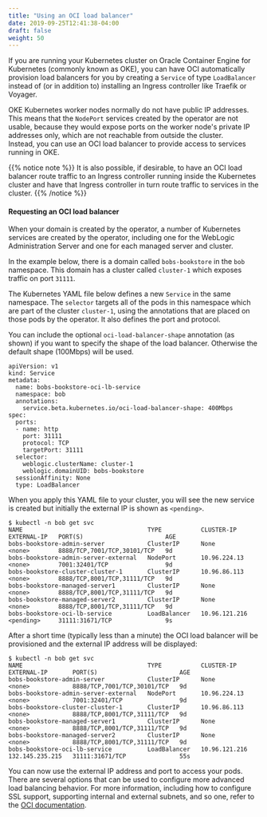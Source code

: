```yaml
---
title: "Using an OCI load balancer"
date: 2019-09-25T12:41:38-04:00
draft: false
weight: 50
---
```


If you are running your Kubernetes cluster on Oracle Container Engine
for Kubernetes (commonly known as OKE), you can have OCI automatically
provision load balancers for you by creating a `Service` of type
`LoadBalancer` instead of (or in addition to) installing an
Ingress controller like Traefik or Voyager.

OKE Kubernetes worker nodes normally do not have public IP addresses.
This means that the `NodePort` services created by the operator are
not usable, because they would expose ports on the worker node's private
IP addresses only, which are not reachable from outside the cluster.  
Instead, you can use an OCI load balancer to provide access
to services running in OKE.

{{% notice note %}}
It is also possible, if desirable, to have an OCI load balancer route
traffic to an Ingress controller running inside the Kubernetes cluster
and have that Ingress controller in turn route traffic to services in the
cluster.
{{% /notice %}}


#### Requesting an OCI load balancer

When your domain is created by the operator, a number of Kubernetes
services are created by the operator, including one for the WebLogic
Administration Server and one for each managed server and cluster.

In the example below, there is a domain called `bobs-bookstore` in the
`bob` namespace.  This domain has a cluster called `cluster-1` which
exposes traffic on port `31111`.

The Kubernetes YAML file below defines a new `Service` in the same
namespace.  The `selector` targets all of the pods in this namespace
which are part of the cluster `cluster-1`, using the annotations that
are placed on those pods by the operator.  It also defines the port and
protocol.

You can include the optional `oci-load-balancer-shape` annotation (as
shown) if you want to specify the shape of the load balancer.  Otherwise
the default shape (100Mbps) will be used.

```
apiVersion: v1
kind: Service
metadata:
  name: bobs-bookstore-oci-lb-service
  namespace: bob
  annotations:
    service.beta.kubernetes.io/oci-load-balancer-shape: 400Mbps
spec:
  ports:
  - name: http
    port: 31111
    protocol: TCP
    targetPort: 31111
  selector:
    weblogic.clusterName: cluster-1
    weblogic.domainUID: bobs-bookstore
  sessionAffinity: None
  type: LoadBalancer
```

When you apply this YAML file to your cluster, you will see the new service is created
but initially the external IP is shown as `<pending>`.  

```
$ kubectl -n bob get svc
NAME                                   TYPE           CLUSTER-IP      EXTERNAL-IP   PORT(S)                       AGE
bobs-bookstore-admin-server            ClusterIP      None            <none>        8888/TCP,7001/TCP,30101/TCP   9d
bobs-bookstore-admin-server-external   NodePort       10.96.224.13    <none>        7001:32401/TCP                9d
bobs-bookstore-cluster-cluster-1       ClusterIP      10.96.86.113    <none>        8888/TCP,8001/TCP,31111/TCP   9d
bobs-bookstore-managed-server1         ClusterIP      None            <none>        8888/TCP,8001/TCP,31111/TCP   9d
bobs-bookstore-managed-server2         ClusterIP      None            <none>        8888/TCP,8001/TCP,31111/TCP   9d
bobs-bookstore-oci-lb-service          LoadBalancer   10.96.121.216   <pending>     31111:31671/TCP               9s
```

After a short time (typically less than a minute) the OCI load balancer will be provisioned and the
external IP address will be displayed:

```
$ kubectl -n bob get svc
NAME                                   TYPE           CLUSTER-IP      EXTERNAL-IP       PORT(S)                       AGE
bobs-bookstore-admin-server            ClusterIP      None            <none>            8888/TCP,7001/TCP,30101/TCP   9d
bobs-bookstore-admin-server-external   NodePort       10.96.224.13    <none>            7001:32401/TCP                9d
bobs-bookstore-cluster-cluster-1       ClusterIP      10.96.86.113    <none>            8888/TCP,8001/TCP,31111/TCP   9d
bobs-bookstore-managed-server1         ClusterIP      None            <none>            8888/TCP,8001/TCP,31111/TCP   9d
bobs-bookstore-managed-server2         ClusterIP      None            <none>            8888/TCP,8001/TCP,31111/TCP   9d
bobs-bookstore-oci-lb-service          LoadBalancer   10.96.121.216   132.145.235.215   31111:31671/TCP               55s
```

You can now use the external IP address and port to access your pods.  There are several
options that can be used to configure more advanced load balancing behavior. For more information, including how to configure SSL support,
supporting internal and external subnets, and so one, refer to the [OCI documentation](https://docs.cloud.oracle.com/iaas/Content/ContEng/Tasks/contengcreatingloadbalancer.htm).
